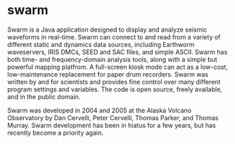  swarm
==========================
Swarm is a Java application designed to display and analyze seismic waveforms in real-time. Swarm can connect to and read from a variety of different static and dynamics data sources, including Earthworm waveservers, IRIS DMCs, SEED and SAC files, and simple ASCII. Swarm has both time- and frequency-domain analysis tools, along with a simple but powerful mapping platfrom. A full-screen kiosk mode can act as a low-cost, low-maintenance replacement for paper drum recorders. Swarm was written by and for scientists and provides fine control over many different program settings and variables. The code is open source, freely available, and in the public domain.

Swarm was developed in 2004 and 2005 at the Alaska Volcano Observatory by Dan Cervelli, Peter Cervelli, Thomas Parker, and Thomas Murray. Swarm development has been in hiatus for a few years, but has recently become a priority again.
